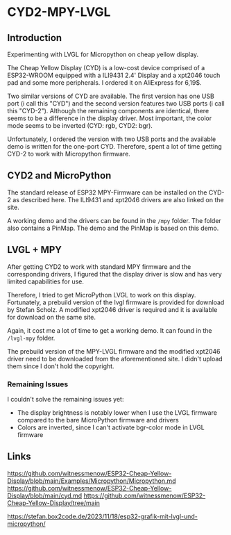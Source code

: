 # CYD2-MPY-LVGL

## Introduction
Experimenting with LVGL for Micropython on cheap yellow display.

The Cheap Yellow Display (CYD) is a low-cost device comprised of a ESP32-WROOM equipped with a
ILI9431 2.4' Display and a xpt2046 touch pad and some more peripherals. I ordered it on AliExpress for 6,19$.

Two similar versions of CYD are available. The first version has one USB port (i call this "CYD") and the second version
features two USB ports (i call this "CYD-2"). Although the remaining components are identical, there seems to be a difference in the
display driver. Most important, the color mode seems to be inverted (CYD: rgb, CYD2: bgr).

Unfortunately, I ordered the version with two USB ports and the available demo is written for the one-port CYD.
Therefore, spent a lot of time getting CYD-2 to work with Micropython firmware.

## CYD2 and MicroPython
The standard release of ESP32 MPY-Firmware can be installed on the CYD-2 as described here.
The ILI9431 and xpt2046 drivers are also linked on the site.

A working demo and the drivers can be found in the `/mpy` folder.
The folder also contains a PinMap. The demo and the PinMap is based on this demo.


## LVGL + MPY
After getting CYD2 to work with standard MPY firmware and the corresponding drivers,
I figured that the display driver is slow and has very limited capabilities for use.

Therefore, I tried to get MicroPython LVGL to work on this display.
Fortunately, a prebuild version of the lvgl firmware is provided for download by Stefan Scholz.
A modified xpt2046 driver is required and it is available for download on the same site.

Again, it cost me a lot of time to get a working demo.
It can found in the `/lvgl-mpy` folder.

The prebuild version of the MPY-LVGL firmware and the modified xpt2046 driver need to be downloaded
from the aforementioned site. I didn't upload them since I don't hold the copyright.

### Remaining Issues
I couldn't solve the remaining issues yet:
- The display brightness is notably lower when I use the LVGL firmware compared to the bare MicroPython firmware and drivers
- Colors are inverted, since I can't activate bgr-color mode in LVGL firmware

## Links
https://github.com/witnessmenow/ESP32-Cheap-Yellow-Display/blob/main/Examples/Micropython/Micropython.md
https://github.com/witnessmenow/ESP32-Cheap-Yellow-Display/blob/main/cyd.md
https://github.com/witnessmenow/ESP32-Cheap-Yellow-Display/tree/main

https://stefan.box2code.de/2023/11/18/esp32-grafik-mit-lvgl-und-micropython/
